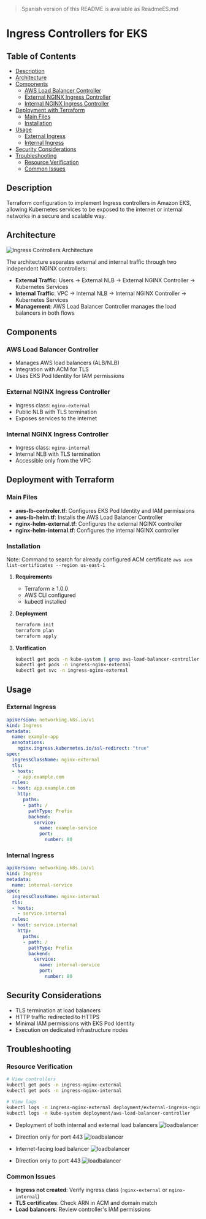 > Spanish version of this README is available as ReadmeES.md

# Ingress Controllers for EKS

## Table of Contents
- [Description](#description)
- [Architecture](#architecture)
- [Components](#components)
  - [AWS Load Balancer Controller](#aws-load-balancer-controller)
  - [External NGINX Ingress Controller](#external-nginx-ingress-controller)
  - [Internal NGINX Ingress Controller](#internal-nginx-ingress-controller)
- [Deployment with Terraform](#deployment-with-terraform)
  - [Main Files](#main-files)
  - [Installation](#installation)
- [Usage](#usage)
  - [External Ingress](#external-ingress)
  - [Internal Ingress](#internal-ingress)
- [Security Considerations](#security-considerations)
- [Troubleshooting](#troubleshooting)
  - [Resource Verification](#resource-verification)
  - [Common Issues](#common-issues)

## Description
Terraform configuration to implement Ingress controllers in Amazon EKS, allowing Kubernetes services to be exposed to the internet or internal networks in a secure and scalable way.

## Architecture

![Ingress Controllers Architecture](https://github.com/Andherson333333/robot-shop/blob/master/Infrastructure-cloud-EKS/infra-terraform/Loadbalancer-aws-nginx/imagenes/loadbalancer-1.png)

The architecture separates external and internal traffic through two independent NGINX controllers:

- **External Traffic**: Users → External NLB → External NGINX Controller → Kubernetes Services
- **Internal Traffic**: VPC → Internal NLB → Internal NGINX Controller → Kubernetes Services
- **Management**: AWS Load Balancer Controller manages the load balancers in both flows

## Components

### AWS Load Balancer Controller
- Manages AWS load balancers (ALB/NLB)
- Integration with ACM for TLS
- Uses EKS Pod Identity for IAM permissions

### External NGINX Ingress Controller
- Ingress class: `nginx-external`
- Public NLB with TLS termination
- Exposes services to the internet

### Internal NGINX Ingress Controller
- Ingress class: `nginx-internal`
- Internal NLB with TLS termination
- Accessible only from the VPC

## Deployment with Terraform

### Main Files

- **aws-lb-controler.tf**: Configures EKS Pod Identity and IAM permissions
- **aws-lb-helm.tf**: Installs the AWS Load Balancer Controller
- **nginx-helm-external.tf**: Configures the external NGINX controller
- **nginx-helm-internal.tf**: Configures the internal NGINX controller

### Installation

Note: Command to search for already configured ACM certificate ```aws acm list-certificates --region us-east-1```

1. **Requirements**
   - Terraform ≥ 1.0.0
   - AWS CLI configured
   - kubectl installed

2. **Deployment**
   ```bash
   terraform init
   terraform plan
   terraform apply
   ```

3. **Verification**
   ```bash
   kubectl get pods -n kube-system | grep aws-load-balancer-controller
   kubectl get pods -n ingress-nginx-external
   kubectl get svc -n ingress-nginx-external
   ```

## Usage

### External Ingress

```yaml
apiVersion: networking.k8s.io/v1
kind: Ingress
metadata:
  name: example-app
  annotations:
    nginx.ingress.kubernetes.io/ssl-redirect: "true"
spec:
  ingressClassName: nginx-external
  tls:
  - hosts:
    - app.example.com
  rules:
  - host: app.example.com
    http:
      paths:
      - path: /
        pathType: Prefix
        backend:
          service:
            name: example-service
            port:
              number: 80
```

### Internal Ingress

```yaml
apiVersion: networking.k8s.io/v1
kind: Ingress
metadata:
  name: internal-service
spec:
  ingressClassName: nginx-internal
  tls:
  - hosts:
    - service.internal
  rules:
  - host: service.internal
    http:
      paths:
      - path: /
        pathType: Prefix
        backend:
          service:
            name: internal-service
            port:
              number: 80
```

## Security Considerations

- TLS termination at load balancers
- HTTP traffic redirected to HTTPS
- Minimal IAM permissions with EKS Pod Identity
- Execution on dedicated infrastructure nodes

## Troubleshooting

### Resource Verification
```bash
# View controllers
kubectl get pods -n ingress-nginx-external
kubectl get pods -n ingress-nginx-internal

# View logs
kubectl logs -n ingress-nginx-external deployment/external-ingress-nginx-controller
kubectl logs -n kube-system deployment/aws-load-balancer-controller
```

- Deployment of both internal and external load balancers
![loadbalancer](https://github.com/Andherson333333/robot-shop/blob/master/Infrastructure-cloud-EKS/infra-terraform/Loadbalancer-aws-nginx/imagenes/loadbalancer-2.png)

- Direction only for port 443
![loadbalancer](https://github.com/Andherson333333/robot-shop/blob/master/Infrastructure-cloud-EKS/infra-terraform/Loadbalancer-aws-nginx/imagenes/loadbalancer-3.png)

- Internet-facing load balancer
![loadbalancer](https://github.com/Andherson333333/robot-shop/blob/master/Infrastructure-cloud-EKS/infra-terraform/Loadbalancer-aws-nginx/imagenes/loadbalancer-4.png)

- Direction only to port 443
![loadbalancer](https://github.com/Andherson333333/robot-shop/blob/master/Infrastructure-cloud-EKS/infra-terraform/Loadbalancer-aws-nginx/imagenes/loadbalancer-5.png)

### Common Issues
- **Ingress not created**: Verify ingress class (`nginx-external` or `nginx-internal`)
- **TLS certificates**: Check ARN in ACM and domain match
- **Load balancers**: Review controller's IAM permissions
